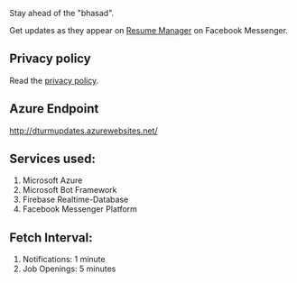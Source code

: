 Stay ahead of the "bhasad".

Get updates as they appear on [Resume Manager](http://tnp.dtu.ac.in/rm_2016-17/) on Facebook Messenger.

## Privacy policy
Read the [privacy policy](PrivacyPolicy). 

## Azure Endpoint
http://dturmupdates.azurewebsites.net/

## Services used:
1. Microsoft Azure
2. Microsoft Bot Framework
3. Firebase Realtime-Database
4. Facebook Messenger Platform

## Fetch Interval:

1. Notifications: 1 minute
2. Job Openings: 5 minutes

